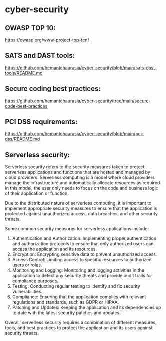 # cyber-security

## OWASP TOP 10:
https://owasp.org/www-project-top-ten/

## SATS and DAST tools:
https://github.com/hemantchaurasia/cyber-security/blob/main/sats-dast-tools/README.md

## Secure coding best practices:
https://github.com/hemantchaurasia/cyber-security/tree/main/secure-code-best-practices

## PCI DSS requirements:
https://github.com/hemantchaurasia/cyber-security/blob/main/pci-dss/README.md

## Serverless security:

Serverless security refers to the security measures taken to protect serverless applications and functions that are hosted and managed by cloud providers. Serverless computing is a model where cloud providers manage the infrastructure and automatically allocate resources as required. In this model, the user only needs to focus on the code and business logic of their application or function.

Due to the distributed nature of serverless computing, it is important to implement appropriate security measures to ensure that the application is protected against unauthorized access, data breaches, and other security threats.

Some common security measures for serverless applications include:

1. Authentication and Authorization: Implementing proper authentication and authorization protocols to ensure that only authorized users can access the application and its resources.
2. Encryption: Encrypting sensitive data to prevent unauthorized access.
3. Access Control: Limiting access to specific resources to authorized users or roles.
4. Monitoring and Logging: Monitoring and logging activities in the application to detect any security threats and provide audit trails for compliance purposes.
5. Testing: Conducting regular testing to identify and fix security vulnerabilities.
6. Compliance: Ensuring that the application complies with relevant regulations and standards, such as GDPR or HIPAA.
7. Patching and Updates: Keeping the application and its dependencies up to date with the latest security patches and updates.

Overall, serverless security requires a combination of different measures, tools, and best practices to protect the application and its users against security threats.
